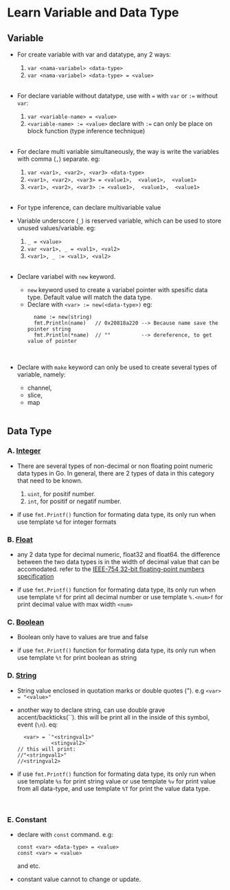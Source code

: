 # Learn Variable and Data Type
## Variable
* For create variable with var and datatype, any 2 ways: 

    1. `var <nama-variabel> <data-type>`
    2. `var <nama-variabel> <data-type> = <value>`
    <br/>

* For declare variable without datatype, use with `=` with `var` or `:=` without `var`: 
    1. `var <variable-name> = <value>`
    2. `<variable-name> := <value>`    declare with `:=` can only be place on block function (type inference technique)
    <br/>

* For declare multi variable simultaneously, the way is write the variables with comma (`,`) separate. eg:
    1. `var <var1>, <var2>, <var3> <data-type>` 
    1. `<var1>, <var2>, <var3> = <value1>,  <value1>,  <value1>`
    1. `<var1>, <var2>, <var3> := <value1>,  <value1>,  <value1>`
    <br/>

* For type inference, can declare multivariable value
    <br/>

* Variable underscore (`_`) is reserved variable, which can be used to store unused values/variable. eg:
    1. `_ = <value>`
    1. `var <var1>, _ = <val1>, <val2> `
    1. `<var1>, _ := <val1>, <val2> `
    <br/>

* Declare variabel with `new` keyword.
  - `new` keyword used to create a variabel pointer with spesific data type. Default value will match the data type.
  - Declare with `<var> := new(<data-type>)` eg:
    ~~~
      name := new(string)
      fmt.Println(name)   // 0x20818a220 --> Because name save the pointer string 
      fmt.Println(*name)  // ""          --> dereference, to get value of pointer
    ~~~
    
  <br/>

* Declare with `make` keyword can only be used to create several types of variable, namely:

  - channel,
  - slice,
  - map
  <br/>


## Data Type

### A. [Integer](https://github.com/aandaldi/Learn-Golang/blob/aan/Learn-step-by-step/variable-and-data-type/integers.go)
- There are several types of non-decimal or non floating point numeric data types in Go. In general, there are 2 types of data in this category that need to be known.
  1. `uint`, for positif number.
  1. `int`, for positif or negatif number.
  
- if use `fmt.Printf()` function for formating data type, its only run when use template `%d` for integer formats

### B. [Float](https://github.com/aandaldi/Learn-Golang/blob/aan/Learn-step-by-step/variable-and-data-type/float.go)
- any 2 data type for decimal numeric, float32 and float64. the difference between the two data types is in the width of decimal value that can be accomodated. refer to the [IEEE-754 32-bit floating-point numbers specification](https://www.h-schmidt.net/FloatConverter/IEEE754.html)

- if use `fmt.Printf()` function for formating data type, its only run when use template `%f` for print all decimal number or use template `%.<num>f` for print decimal value with max width `<num>`

### C. [Boolean](https://github.com/aandaldi/Learn-Golang/blob/aan/Learn-step-by-step/variable-and-data-type/boolean.go)
- Boolean only have to values are true and false

- if use `fmt.Printf()` function for formating data type, its only run when use template `%t` for print boolean as string

### D. [String](https://github.com/aandaldi/Learn-Golang/blob/aan/Learn-step-by-step/variable-and-data-type/string.go)
- String value enclosed in quotation marks or double quotes ("). e.g `<var> = "<value>"`
- another way to declare string, can use double grave accent/backticks(``). this will be print all in the inside of this symbol, event (`\n`). eq:
    ~~~
      <var> = `"<stringval1>" 
               <stingval2>`        
    // this will print:
    //"<stringval1>"
    //<stringval2>                                    
    ~~~

- if use `fmt.Printf()` function for formating data type, its only run when use template `%s` for print string value or use template `%v` for print value from all data-type, and use template `%T` for print the value data type.
<br/>

### E. Constant 
  - declare with `const` command. e.g:
    
        const <var> <data-type> = <value>
        const <var> = <value>
      and etc.
  - constant value cannot to change or update.
<br/>

